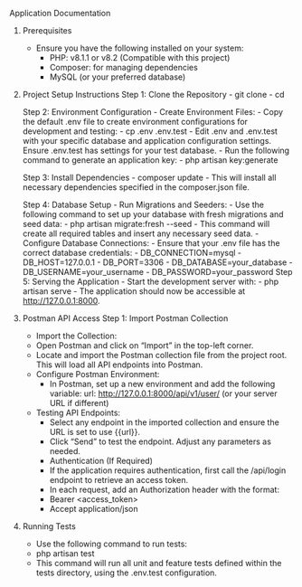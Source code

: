 Application Documentation

1. Prerequisites
    - Ensure you have the following installed on your system:
        - PHP: v8.1.1 or v8.2 (Compatible with this project)
        - Composer: for managing dependencies
        - MySQL (or your preferred database)

2. Project Setup Instructions
    Step 1: Clone the Repository
        - git clone <repository-url>
        - cd <project-directory>
        
    Step 2: Environment Configuration
        - Create Environment Files:
        - Copy the default .env file to create environment configurations for development and testing:
        - cp .env .env.test
        - Edit .env and .env.test with your specific database and application configuration settings. Ensure .env.test has settings for               your test database.
        - Run the following command to generate an application key:
        - php artisan key:generate
   
    Step 3: Install Dependencies
        - composer update
        - This will install all necessary dependencies specified in the composer.json file.

    Step 4: Database Setup
        - Run Migrations and Seeders:
        - Use the following command to set up your database with fresh migrations and seed data:
            - php artisan migrate:fresh --seed
        - This command will create all required tables and insert any necessary seed data.
        - Configure Database Connections:
            - Ensure that your .env file has the correct database credentials:
                - DB_CONNECTION=mysql
                - DB_HOST=127.0.0.1
                - DB_PORT=3306
                - DB_DATABASE=your_database
                - DB_USERNAME=your_username
                - DB_PASSWORD=your_password
    Step 5: Serving the Application
        - Start the development server with:
        - php artisan serve
        - The application should now be accessible at http://127.0.0.1:8000.
   
4. Postman API Access
    Step 1: Import Postman Collection
    - Import the Collection:
    - Open Postman and click on “Import” in the top-left corner.
    - Locate and import the Postman collection file from the project root. This will load all API endpoints into Postman.
    - Configure Postman Environment:
        - In Postman, set up a new environment and add the following variable:
            url: http://127.0.0.1:8000/api/v1/user/ (or your server URL if different)
    - Testing API Endpoints:
        - Select any endpoint in the imported collection and ensure the URL is set to use {{url}}.
        - Click “Send” to test the endpoint. Adjust any parameters as needed.
        - Authentication (If Required)
        - If the application requires authentication, first call the /api/login endpoint to retrieve an access token.
        - In each request, add an Authorization header with the format:
        - Bearer <access_token>
        - Accept application/json
5. Running Tests
    - Use the following command to run tests:
    - php artisan test
    - This command will run all unit and feature tests defined within the tests directory, using the .env.test configuration.
